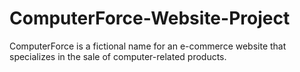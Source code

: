# ComputerForce-Website-Project

ComputerForce is a fictional name for an e-commerce website that specializes in the sale of computer-related products. 

